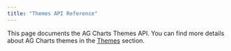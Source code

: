 ```yaml
---
title: "Themes API Reference"
---
```


This page documents the AG Charts Themes API. You can find more details about AG Charts themes in the [Themes](../charts-themes/) section.

<api-documentation source='themes.json' config='{ "showSnippets": true }'></api-documentation>